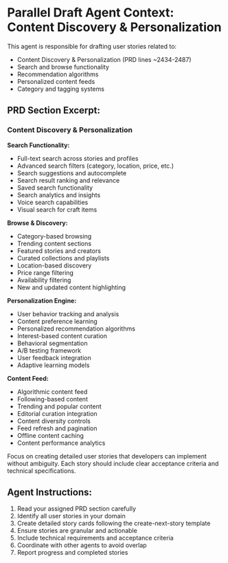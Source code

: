 # Parallel Draft Agent Context: Content Discovery & Personalization

This agent is responsible for drafting user stories related to:
- Content Discovery & Personalization (PRD lines ~2434-2487)
- Search and browse functionality
- Recommendation algorithms
- Personalized content feeds
- Category and tagging systems

## PRD Section Excerpt:
### Content Discovery & Personalization

**Search Functionality:**
- Full-text search across stories and profiles
- Advanced search filters (category, location, price, etc.)
- Search suggestions and autocomplete
- Search result ranking and relevance
- Saved search functionality
- Search analytics and insights
- Voice search capabilities
- Visual search for craft items

**Browse & Discovery:**
- Category-based browsing
- Trending content sections
- Featured stories and creators
- Curated collections and playlists
- Location-based discovery
- Price range filtering
- Availability filtering
- New and updated content highlighting

**Personalization Engine:**
- User behavior tracking and analysis
- Content preference learning
- Personalized recommendation algorithms
- Interest-based content curation
- Behavioral segmentation
- A/B testing framework
- User feedback integration
- Adaptive learning models

**Content Feed:**
- Algorithmic content feed
- Following-based content
- Trending and popular content
- Editorial curation integration
- Content diversity controls
- Feed refresh and pagination
- Offline content caching
- Content performance analytics

Focus on creating detailed user stories that developers can implement without ambiguity. Each story should include clear acceptance criteria and technical specifications.

## Agent Instructions:
1. Read your assigned PRD section carefully
2. Identify all user stories in your domain
3. Create detailed story cards following the create-next-story template
4. Ensure stories are granular and actionable
5. Include technical requirements and acceptance criteria
6. Coordinate with other agents to avoid overlap
7. Report progress and completed stories